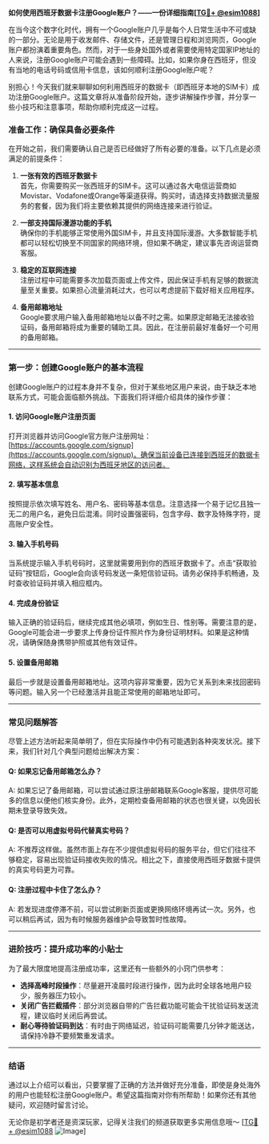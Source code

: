 **如何使用西班牙数据卡注册Google账户？——一份详细指南[[TG💪+ @esim1088](https://t.me/s/esim1088)]**

在当今这个数字化时代，拥有一个Google账户几乎是每个人日常生活中不可或缺的一部分。无论是用于收发邮件、存储文件，还是管理日程和浏览网页，Google账户都扮演着重要角色。然而，对于一些身处国外或者需要使用特定国家IP地址的人来说，注册Google账户可能会遇到一些障碍。比如，如果你身在西班牙，但没有当地的电话号码或信用卡信息，该如何顺利注册Google账户呢？

别担心！今天我们就来聊聊如何利用西班牙的数据卡（即西班牙本地的SIM卡）成功注册Google账户。这篇文章将从准备阶段开始，逐步讲解操作步骤，并分享一些小技巧和注意事项，帮助你顺利完成这一过程。

### **准备工作：确保具备必要条件**
在开始之前，我们需要确认自己是否已经做好了所有必要的准备。以下几点是必须满足的前提条件：

1. **一张有效的西班牙数据卡**  
   首先，你需要购买一张西班牙的SIM卡。这可以通过各大电信运营商如Movistar、Vodafone或Orange等渠道获得。购买时，请选择支持数据流量服务的套餐，因为我们将主要依赖其提供的网络连接来进行验证。

2. **一部支持国际漫游功能的手机**  
   确保你的手机能够正常使用外国SIM卡，并且支持国际漫游。大多数智能手机都可以轻松切换至不同国家的网络环境，但如果不确定，建议事先咨询运营商客服。

3. **稳定的互联网连接**  
   注册过程中可能需要多次加载页面或上传文件，因此保证手机有足够的数据流量至关重要。如果担心流量消耗过大，也可以考虑提前下载好相关应用程序。

4. **备用邮箱地址**  
   Google要求用户输入备用邮箱地址以备不时之需。如果原定邮箱无法接收验证码，备用邮箱将成为重要的辅助工具。因此，在注册前最好准备好一个可用的备用邮箱。

---

### **第一步：创建Google账户的基本流程**
创建Google账户的过程本身并不复杂，但对于某些地区用户来说，由于缺乏本地联系方式，可能会面临额外挑战。下面我们将详细介绍具体的操作步骤：

#### **1. 访问Google账户注册页面**
打开浏览器并访问Google官方账户注册网址：[https://accounts.google.com/signup](https://accounts.google.com/signup)。确保当前设备已连接到西班牙的数据卡网络，这样系统会自动识别为西班牙地区的访问者。

#### **2. 填写基本信息**
按照提示依次填写姓名、用户名、密码等基本信息。注意选择一个易于记忆且独一无二的用户名，避免日后混淆。同时设置强密码，包含字母、数字及特殊字符，提高账户安全性。

#### **3. 输入手机号码**
当系统提示输入手机号码时，这里就需要用到你的西班牙数据卡了。点击“获取验证码”按钮后，Google会向该号码发送一条短信验证码。请务必保持手机畅通，及时查收验证码并填入相应框内。

#### **4. 完成身份验证**
输入正确的验证码后，继续完成其他必填项，例如生日、性别等。需要注意的是，Google可能会进一步要求上传身份证件照片作为身份证明材料。如果是这种情况，请确保随身携带护照或其他有效证件。

#### **5. 设置备用邮箱**
最后一步就是设置备用邮箱地址。这项内容非常重要，因为它关系到未来找回密码等问题。输入另一个已经激活并且能正常使用的邮箱地址即可。

---

### **常见问题解答**
尽管上述方法听起来简单明了，但在实际操作中仍有可能遇到各种突发状况。接下来，我们针对几个典型问题给出解决方案：

#### **Q: 如果忘记备用邮箱怎么办？**
A: 如果忘记了备用邮箱，可以尝试通过原注册邮箱联系Google客服，提供尽可能多的信息以便他们核实身份。此外，定期检查备用邮箱的状态也很关键，以免因长期未登录导致失效。

#### **Q: 是否可以用虚拟号码代替真实号码？**
A: 不推荐这样做。虽然市面上存在不少提供虚拟号码的服务平台，但它们往往不够稳定，容易出现验证码接收失败的情况。相比之下，直接使用西班牙数据卡提供的真实号码更为可靠。

#### **Q: 注册过程中卡住了怎么办？**
A: 若发现进度停滞不前，可以尝试刷新页面或更换网络环境再试一次。另外，也可以稍后再试，因为有时候服务器维护会导致暂时性故障。

---

### **进阶技巧：提升成功率的小贴士**
为了最大限度地提高注册成功率，这里还有一些额外的小窍门供参考：

- **选择高峰时段操作**：尽量避开凌晨时段进行操作，因为此时全球各地用户较少，服务器压力较小。
- **关闭广告拦截插件**：部分浏览器自带的广告拦截功能可能会干扰验证码发送流程，建议临时关闭后再尝试。
- **耐心等待验证码到达**：有时由于网络延迟，验证码可能需要几分钟才能送达，请保持冷静不要频繁重发请求。

---

### **结语**
通过以上介绍可以看出，只要掌握了正确的方法并做好充分准备，即使是身处海外的用户也能轻松注册Google账户。希望这篇指南对你有所帮助！如果你还有其他疑问，欢迎随时留言讨论。

无论你是初学者还是资深玩家，记得关注我们的频道获取更多实用信息哦～ [[TG💪+ @esim1088](https://t.me/s/esim1088) ![Image](https://i.postimg.cc/4NQfJmqS/Snipaste-2025-05-13-00-14-12.png)]